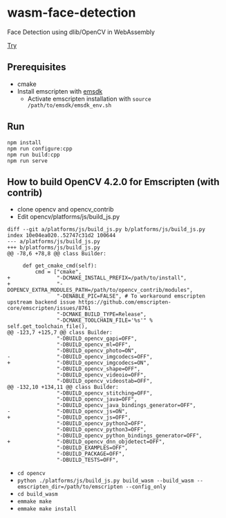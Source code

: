 # wasm-face-detection
Face Detection using dlib/OpenCV in WebAssembly

[Try](https://seanchas116.github.io/wasm-face-detection/)

## Prerequisites

* cmake
* Install emscripten with [emsdk](https://github.com/emscripten-core/emsdk)
  * Activate emscripten installation with `source /path/to/emsdk/emsdk_env.sh`

## Run

```
npm install
npm run configure:cpp
npm run build:cpp
npm run serve
```

## How to build OpenCV 4.2.0 for Emscripten (with contrib)

* clone opencv and opencv_contrib
* Edit opencv/platforms/js/build_js.py

```
diff --git a/platforms/js/build_js.py b/platforms/js/build_js.py
index 10e04ea020..52747c31d2 100644
--- a/platforms/js/build_js.py
+++ b/platforms/js/build_js.py
@@ -78,6 +78,8 @@ class Builder:
 
     def get_cmake_cmd(self):
         cmd = ["cmake",
+               "-DCMAKE_INSTALL_PREFIX=/path/to/install",
+               "-DOPENCV_EXTRA_MODULES_PATH=/path/to/opencv_contrib/modules",
                "-DENABLE_PIC=FALSE", # To workaround emscripten upstream backend issue https://github.com/emscripten-core/emscripten/issues/8761
                "-DCMAKE_BUILD_TYPE=Release",
                "-DCMAKE_TOOLCHAIN_FILE='%s'" % self.get_toolchain_file(),
@@ -123,7 +125,7 @@ class Builder:
                "-DBUILD_opencv_gapi=OFF",
                "-DBUILD_opencv_ml=OFF",
                "-DBUILD_opencv_photo=ON",
-               "-DBUILD_opencv_imgcodecs=OFF",
+               "-DBUILD_opencv_imgcodecs=ON",
                "-DBUILD_opencv_shape=OFF",
                "-DBUILD_opencv_videoio=OFF",
                "-DBUILD_opencv_videostab=OFF",
@@ -132,10 +134,11 @@ class Builder:
                "-DBUILD_opencv_stitching=OFF",
                "-DBUILD_opencv_java=OFF",
                "-DBUILD_opencv_java_bindings_generator=OFF",
-               "-DBUILD_opencv_js=ON",
+               "-DBUILD_opencv_js=OFF",
                "-DBUILD_opencv_python2=OFF",
                "-DBUILD_opencv_python3=OFF",
                "-DBUILD_opencv_python_bindings_generator=OFF",
+               "-DBUILD_opencv_dnn_objdetect=OFF",
                "-DBUILD_EXAMPLES=OFF",
                "-DBUILD_PACKAGE=OFF",
                "-DBUILD_TESTS=OFF",
```

* `cd opencv`
* `python ./platforms/js/build_js.py build_wasm --build_wasm --emscripten_dir=/path/to/emscripten --config_only`
* `cd build_wasm`
* `emmake make`
* `emmake make install`
